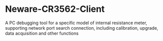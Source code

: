# Neware-CR3562-Client
A PC debugging tool for a specific model of internal resistance meter, supporting network port search connection, including calibration, upgrade, data acquisition and other functions
